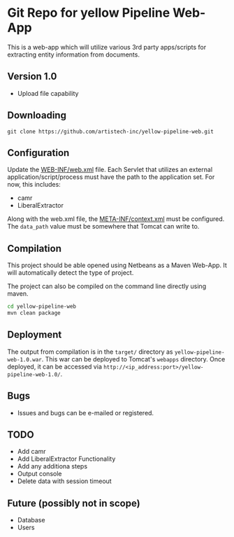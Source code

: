 # Git Repo for yellow Pipeline Web-App

This is a web-app which will utilize various 3rd party apps/scripts for extracting entity information from documents.

## Version 1.0

- Upload file capability

## Downloading

`git clone https://github.com/artistech-inc/yellow-pipeline-web.git`

## Configuration

Update the [WEB-INF/web.xml](https://github.com/artistech-inc/yellow-pipeline-web/blob/master/src/main/webapp/WEB-INF/web.xml) file. Each Servlet that utilizes an external application/script/process must have the path to the application set. For now, this includes:

- camr
- LiberalExtractor

Along with the web.xml file, the [META-INF/context.xml](https://github.com/artistech-inc/yellow-pipeline-web/blob/master/src/main/webapp/META-INF/context.xml) must be configured. The `data_path` value must be somewhere that Tomcat can write to.

## Compilation

This project should be able opened using Netbeans as a Maven Web-App. It will automatically detect the type of project.

The project can also be compiled on the command line directly using maven.

```sh
cd yellow-pipeline-web
mvn clean package
```

## Deployment

The output from compilation is in the `target/` directory as `yellow-pipeline-web-1.0.war`. This war can be deployed to Tomcat's `webapps` directory. Once deployed, it can be accessed via `http://<ip_address:port>/yellow-pipeline-web-1.0/`.

## Bugs

- Issues and bugs can be e-mailed or registered.

## TODO

- Add camr
- Add LiberalExtractor Functionality
- Add any additiona steps
- Output console
- Delete data with session timeout

## Future (possibly not in scope)

- Database
- Users
